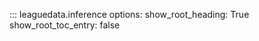 ::: leaguedata.inference
    options:
      show_root_heading: True
      show_root_toc_entry: false